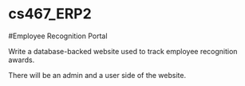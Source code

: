 # cs467_ERP2
#Employee Recognition Portal

Write a database-backed website used to track employee recognition awards.

There will be an admin and a user side of the website.
